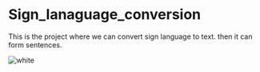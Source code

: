 # Sign_lanaguage_conversion
This is the project where we can convert sign language to text. then it can form sentences.

![white](https://github.com/user-attachments/assets/f1a27cc9-7c57-4053-98fa-f1b46c1c2cca)
